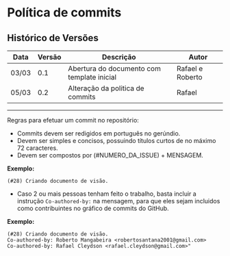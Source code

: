 # Política de commits

## Histórico de Versões

Data|Versão|Descrição|Autor
-|-|-|-
03/03|0.1|Abertura do documento com template inicial|Rafael e Roberto|
05/03|0.2|Alteração da politica de commits| Rafael|

---

Regras para efetuar um commit no repositório:

* Commits devem ser redigidos em português no gerúndio.
* Devem ser simples e concisos, possuindo títulos curtos de no máximo 72 caracteres.
* Devem ser compostos por (#NUMERO_DA_ISSUE) + MENSAGEM.

<b>Exemplo: </b>

``` 
(#28) Criando documento de visão.
```

* Caso 2 ou mais pessoas tenham feito o trabalho, basta incluir a instrução ```Co-authored-by:```  na mensagem, para que eles sejam incluidos como contribuintes no gráfico de commits do GitHub.

<b>Exemplo: </b>

```
(#28) Criando documento de visão.
Co-authored-by: Roberto Mangabeira <robertosantana2001@gmail.com>
Co-authored-by: Rafael Cleydson <rafael.cleydson@gmail.com>"
```